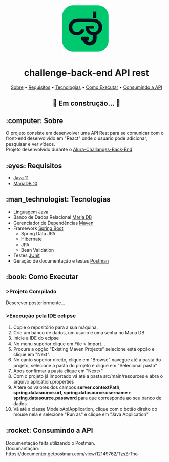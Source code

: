 <div align="center">
	<img src="https://raw.githubusercontent.com/MaykiSantos/challenge-back-end/df7de8acce9c5c949a99a799f22154fa155cb788/challenges-logo.svg" alt="logo">
  	<h1>challenge-back-end API rest</h1>
</div>
<div>
	<p align="center">
		<a href="#sobre">Sobre</a> •
		<a href="#requisitos">Requisitos</a> • 
		<a href="#tecnologias">Tecnologias</a> • 
		<a href="#comoExecutar">Como Executar</a> •
		<a href="#consumir">Consumindo a API</a>
	</p>
	<h2 align="center">🚧  Em construção...  🚧</h2>
</div>

<div>
	<h2 id="sobre"> :computer: Sobre</h2>
	<p>
		O projeto consiste em desenvolver uma API Rest para se comunicar com o front-end desenvolvido em "React" onde o usuario pode adicionar, pesquisar e ver vídeos.
		</br>
		Projeto desenvolvido durante o <a href="https://github.com/alura-challenges/challenge-back-end">Alura-Challanges-Back-End</a>
	</p>
</div>

<div>
	<h2 id="requisitos"> :eyes: Requisitos</h2>
	<ul>
		<li><a href="https://www.oracle.com/br/java/technologies/javase-jdk11-downloads.html">Java 11</a></li>
		<li><a href="https://downloads.mariadb.org/">MariaDB 10</a></li>
	</ul>
</div>

<div>
	<h2 id="tecnologias"> :man_technologist: Tecnologias</h2>
	<ul>
		<li>Linguagem <a href="">Java</a></li>
		<li>Banco de Dados Relacional <a href="">Maria DB</a></li>
		<li>Gerenciador de Dependências <a href="">Maven</a></li>
		<li>Framework <a href="">Spring Boot</a>
			<ul>
				<li>Spring Data JPA</li>
				<li>Hibernate</li>
				<li>JPA</li>
				<li>Bean Validation</li>
			</ul>
		</li>
		<li>Testes <a href="">JUnit</a></li>
		<li>Geração de documentação e testes <a href="">Postman</a></li>
	</ul>
</div>


<h2 id="comoExecutar"> :book: Como Executar</h2>

### >Projeto Compilado
Descrever posteriormente...
	
### >Execução pela IDE eclipse

1. Copie o repositório para a sua máquina.
2. Crie um banco de dados, um usurio e uma senha no Maria DB.
3. Inicie a IDE do ecipse
4. No menu superior clique em File > Import...
5. Procure a opção "Existing Maven Projects" selecione está opção e clique em "Next".
6. No canto soperior direito, clique em "Browse" navegue até a pasta do projeto, selecione a pasta do projeto e clique em "Selecionar pasta"
7. Apos confirmar a pasta clique em "Next>"
8. Com o projeto já importado vá até a pasta src/main/resources e abra  o arquivo aplication.properties
9. Altere os valores dos campos **server.contextPath**, **spring.datasource.url**, **spring.datasource.username** e **spring.datasource.password** para que corresponda ao seu banco de dados
10. Vá até a classe ModeloApiApplication, clique com o botão direito do mouse nela e selecione "Run as" e clique em "Java Application"
	

<div>
	<h2 id="consumir">:rocket: Consumindo a API</h2>
	<p>
		Documentação feita utilizando o Postman.</br>
		Documantação: https://documenter.getpostman.com/view/12149762/TzsZrTno
	</p>
</div>

